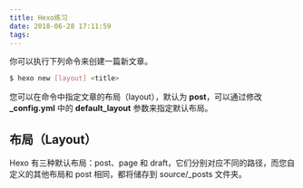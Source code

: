 ```yaml
---
title: Hexo练习
date: 2018-06-28 17:11:59
tags:
---
```

你可以执行下列命令来创建一篇新文章。

```bash
$ hexo new [layout] <title>
```

您可以在命令中指定文章的布局（layout），默认为 **post**，可以通过修改 **_config.yml** 中的 **default_layout** 参数来指定默认布局。

## 布局（Layout）
Hexo 有三种默认布局：post、page 和 draft，它们分别对应不同的路径，而您自定义的其他布局和 post 相同，都将储存到 source/_posts 文件夹。